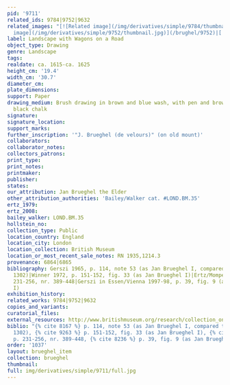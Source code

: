 ```yaml
---
pid: '9711'
related_ids: 9784|9752|9632
related_images: "[![Related image](/img/derivatives/simple/9784/thumbnail.jpg)](/brughel/9784)|[![Related
  image](/img/derivatives/simple/9752/thumbnail.jpg)](/brughel/9752)|[![Related image](/img/derivatives/simple/9632/thumbnail.jpg)](/brughel/9632)"
label: Landscape with Wagons on a Road
object_type: Drawing
genre: Landscape
tags: 
realdate: ca. 1615-ca. 1625
height_cm: '19.4'
width_cm: '30.7'
diameter_cm: 
plate_dimensions: 
support: Paper
drawing_medium: Brush drawing in brown and blue wash, with pen and brown ink, over
  black chalk
signature: 
signature_location: 
support_marks: 
further_inscription: '"J. Brueghel (de velours)" (on old mount)'
collaborators: 
collaborator_notes: 
collectors_patrons: 
print_type: 
print_notes: 
printmaker: 
publisher: 
states: 
our_attribution: Jan Brueghel the Elder
other_attribution_authorities: 'Bailey/Walker cat. #LOND.BM.35'
ertz_1979: 
ertz_2008: 
bailey_walker: LOND.BM.35
hollstein_no: 
collection_type: Public
location_country: England
location_city: London
location_collection: British Museum
location_or_most_recent_sale_notes: RN 1935,1214.3
provenance: 6864|6865
bibliography: Gerszi 1965, p. 114, note 53 (as Jan Brueghel I, compared to Budapest
  1302)|Winner 1972, p. 151-152, fig. 33 (as Jan Brueghel I)|Ertz/Momper 1986, p.
  231-256, nr. 389-448|Gerszi in Essen/Vienna 1997-98, p. 39, fig. 9 (as Jan Brueghel
  I)
exhibition_history: 
related_works: 9784|9752|9632
copies_and_variants: 
curatorial_files: 
external_resources: http://www.britishmuseum.org/research/collection_online/collection_object_details.aspx?objectId=712253&partId=1&searchText=brueghel&view=list&page=1
biblio: "{% cite 8167 %} p. 114, note 53 (as Jan Brueghel I, compared to Budapest
  1302), {% cite 9263 %} p. 151-152, fig. 33 (as Jan Brueghel I), {% cite 8962 %}
  p. 231-256, nr. 389-448, {% cite 8236 %} p. 39, fig. 9 (as Jan Brueghel I)"
order: '1037'
layout: brueghel_item
collection: brueghel
thumbnail: 
full: img/derivatives/simple/9711/full.jpg
---
```

